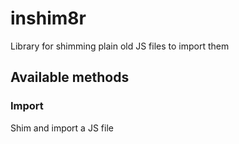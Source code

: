 # inshim8r
Library for shimming plain old JS files to import them

## Available methods

### Import
Shim and import a JS file